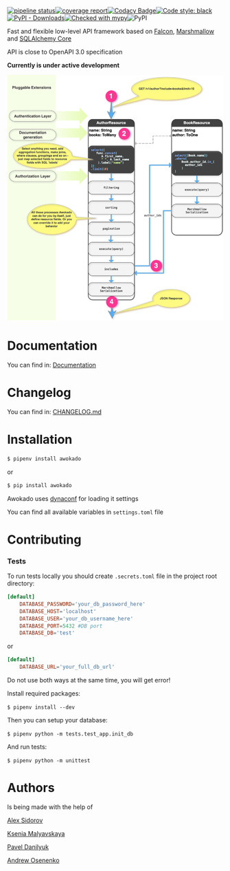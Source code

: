 [![pipeline status](https://gitlab.com/5783354/awokado/badges/master/pipeline.svg)](https://gitlab.com/5783354/awokado/commits/master)[![coverage report](https://gitlab.com/5783354/awokado/badges/master/coverage.svg)](https://gitlab.com/5783354/awokado/commits/master)[![Codacy Badge](https://api.codacy.com/project/badge/Grade/349840fc0f144baba98aa04ad19bc10a)](https://www.codacy.com/app/5783354/awokado?utm_source=gitlab.com&amp;utm_medium=referral&amp;utm_content=5783354/awokado&amp;utm_campaign=Badge_Grade)[![Code style: black](https://img.shields.io/badge/code%20style-black-000000.svg)](https://github.com/ambv/black)[![PyPI - Downloads](https://img.shields.io/pypi/dm/awokado.svg?style=popout)](https://pypi.org/project/awokado/)[![Checked with mypy](http://www.mypy-lang.org/static/mypy_badge.svg)](http://mypy-lang.org/)![PyPI](https://img.shields.io/pypi/v/awokado)


Fast and flexible low-level API framework based on [Falcon](https://github.com/falconry/falcon), [Marshmallow](https://github.com/marshmallow-code/marshmallow/) and [SQLAlchemy Core](https://docs.sqlalchemy.org/en/latest/core/)

API is close to OpenAPI 3.0 specification

**Currently is under active development**

 ![Awokado Diagram](https://raw.githubusercontent.com/5783354/awokado/master/awokado_diagram.png)

# Documentation

You can find in: [Documentation](https://awokado.readthedocs.io/en/latest/)

# Changelog

You can find in: [CHANGELOG.md](https://gitlab.com/5783354/awokado/blob/master/CHANGELOG.md)

# Installation

```sh
$ pipenv install awokado
```
or
```sh
$ pip install awokado
```

Awokado uses [dynaconf](https://github.com/rochacbruno/dynaconf/) for loading it settings

You can find all available variables in `settings.toml` file

# Contributing

### Tests

To run tests locally you should create `.secrets.toml` file in the project root directory:

```toml
[default]
    DATABASE_PASSWORD='your_db_password_here'
    DATABASE_HOST='localhost'
    DATABASE_USER='your_db_username_here'
    DATABASE_PORT=5432 #DB port
    DATABASE_DB='test'

```
or

```toml
[default]
    DATABASE_URL='your_full_db_url'

```
Do not use both ways at the same time, you will get error!

Install required packages:

`$ pipenv install --dev`

Then you can setup your database: 

`$ pipenv python -m tests.test_app.init_db`

And run tests:

`$ pipenv python -m unittest`


# Authors
Is being made with the help of
 
[Alex Sidorov](mailto:alex.n.sidorov@gmail.com)

[Ksenia Malyavskaya](mailto:ksenia.malyavskaya@upsilonit.com)

[Pavel Danilyuk](mailto:pavel.danilyuk@upsilonit.com)

[Andrew Osenenko](mailto:andrew.osenenko@upsilonit.com)
